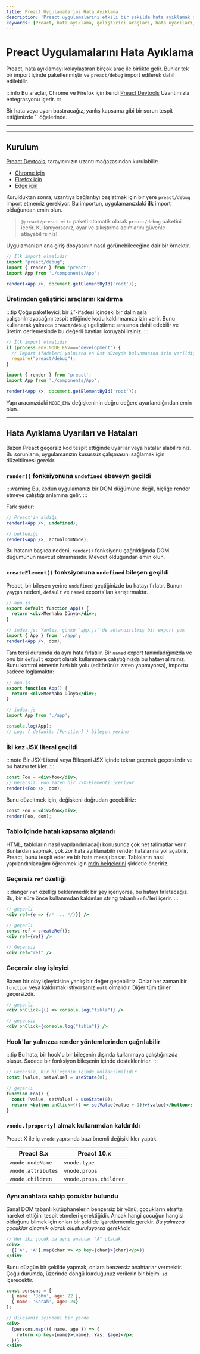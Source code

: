 ```yaml
---
title: Preact Uygulamalarını Hata Ayıklama
description: 'Preact uygulamalarını etkili bir şekilde hata ayıklamak için kullanılan yöntemler ve araçlar hakkında detaylı bilgi.'
keywords: [Preact, hata ayıklama, geliştirici araçları, hata uyarıları, bileşen raporları]
---
```


# Preact Uygulamalarını Hata Ayıklama

Preact, hata ayıklamayı kolaylaştıran birçok araç ile birlikte gelir. Bunlar tek bir import içinde paketlenmiştir ve `preact/debug` import edilerek dahil edilebilir. 

:::info
Bu araçlar, Chrome ve Firefox için kendi [Preact Devtools] Uzantımızla entegrasyonu içerir.
:::

Bir hata veya uyarı bastıracağız, yanlış kapsama gibi bir sorun tespit ettiğimizde `` öğelerinde.

---



---

## Kurulum

[Preact Devtools], tarayıcınızın uzantı mağazasından kurulabilir:

- [Chrome için](https://chrome.google.com/webstore/detail/preact-developer-tools/ilcajpmogmhpliinlbcdebhbcanbghmd)
- [Firefox için](https://addons.mozilla.org/en-US/firefox/addon/preact-devtools/)
- [Edge için](https://microsoftedge.microsoft.com/addons/detail/hdkhobcafnfejjieimdkmjaiihkjpmhk)

Kurulduktan sonra, uzantıya bağlantıyı başlatmak için bir yere `preact/debug` import etmemiz gerekiyor. Bu importun, uygulamanızdaki **ilk** import olduğundan emin olun.

> `@preact/preset-vite` paketi otomatik olarak `preact/debug` paketini içerir. Kullanıyorsanız, ayar ve sıkıştırma adımlarını güvenle atlayabilirsiniz!

Uygulamanızın ana giriş dosyasının nasıl görünebileceğine dair bir örnektir.

```jsx
// İlk import olmalıdır
import "preact/debug";
import { render } from 'preact';
import App from './components/App';

render(<App />, document.getElementById('root'));
```

### Üretimden geliştirici araçlarını kaldırma

:::tip
Çoğu paketleyici, bir `if`-ifadesi içindeki bir dalın asla çalıştırılmayacağını tespit ettiğinde kodu kaldırmanıza izin verir. Bunu kullanarak yalnızca `preact/debug`'ı geliştirme sırasında dahil edebilir ve üretim derlemesinde bu değerli baytları koruyabilirsiniz.
:::

```jsx
// İlk import olmalıdır
if (process.env.NODE_ENV==='development') {
  // Import ifadeleri yalnızca en üst düzeyde bulunmasına izin verildiğinden burada require kullanılmalıdır.
  require("preact/debug");
}

import { render } from 'preact';
import App from './components/App';

render(<App />, document.getElementById('root'));
```

Yapı aracınızdaki `NODE_ENV` değişkeninin doğru değere ayarlandığından emin olun.

---

## Hata Ayıklama Uyarıları ve Hataları

Bazen Preact geçersiz kod tespit ettiğinde uyarılar veya hatalar alabilirsiniz. Bu sorunların, uygulamanızın kusursuz çalışmasını sağlamak için düzeltilmesi gerekir.

### `render()` fonksiyonuna `undefined` ebeveyn geçildi

:::warning
Bu, kodun uygulamanızı bir DOM düğümüne değil, hiçliğe render etmeye çalıştığı anlamına gelir.
:::

Fark şudur:

```jsx
// Preact'in aldığı
render(<App />, undefined);

// beklediği
render(<App />, actualDomNode);
```

Bu hatanın başlıca nedeni, `render()` fonksiyonu çağrıldığında DOM düğümünün mevcut olmamasıdır. Mevcut olduğundan emin olun.

### `createElement()` fonksiyonuna `undefined` bileşen geçildi

Preact, bir bileşen yerine `undefined` geçtiğinizde bu hatayı fırlatır. Bunun yaygın nedeni, `default` ve `named` exports'ları karıştırmaktır.

```jsx
// app.js
export default function App() {
  return <div>Merhaba Dünya</div>;
}

// index.js: Yanlış, çünkü `app.js`'de adlandırılmış bir export yok
import { App } from './app';
render(<App />, dom);
```

Tam tersi durumda da aynı hata fırlatılır. Bir `named` export tanımladığınızda ve onu bir `default` export olarak kullanmaya çalıştığınızda bu hatayı alırsınız. Bunu kontrol etmenin hızlı bir yolu (editörünüz zaten yapmıyorsa), importu sadece loglamaktır:

```jsx
// app.js
export function App() {
  return <div>Merhaba Dünya</div>;
}

// index.js
import App from './app';

console.log(App);
// Log: { default: [Function] } bileşen yerine
```

### İki kez JSX literal geçildi

:::note
Bir JSX-Literal veya Bileşeni JSX içinde tekrar geçmek geçersizdir ve bu hatayı tetikler.
:::

```jsx
const Foo = <div>foo</div>;
// Geçersiz: Foo zaten bir JSX-Elementi içeriyor
render(<Foo />, dom);
```

Bunu düzeltmek için, değişkeni doğrudan geçebiliriz:

```jsx
const Foo = <div>foo</div>;
render(Foo, dom);
```

### Tablo içinde hatalı kapsama algılandı

HTML, tabloların nasıl yapılandırılacağı konusunda çok net talimatlar verir. Bunlardan sapmak, çok zor hata ayıklanabilir render hatalarına yol açabilir. Preact, bunu tespit eder ve bir hata mesajı basar. Tabloların nasıl yapılandırılacağını öğrenmek için [mdn belgelerini](https://developer.mozilla.org/en-US/docs/Learn/HTML/Tables/Basics) şiddetle öneririz.

### Geçersiz `ref` özelliği

:::danger
`ref` özelliği beklenmedik bir şey içeriyorsa, bu hatayı fırlatacağız. Bu, bir süre önce kullanımdan kaldırılan string tabanlı `refs`'leri içerir.
:::

```jsx
// geçerli
<div ref={e => {/* ... */)}} />

// geçerli
const ref = createRef();
<div ref={ref} />

// Geçersiz
<div ref="ref" />
```

### Geçersiz olay işleyici

Bazen bir olay işleyicisine yanlış bir değer geçebiliriz. Onlar her zaman bir `function` veya kaldırmak istiyorsanız `null` olmalıdır. Diğer tüm türler geçersizdir.

```jsx
// geçerli
<div onClick={() => console.log("tıkla")} />

// geçersiz
<div onClick={console.log("tıkla")} />
```

### Hook'lar yalnızca render yöntemlerinden çağrılabilir

:::tip
Bu hata, bir hook'u bir bileşenin dışında kullanmaya çalıştığınızda oluşur. Sadece bir fonksiyon bileşenin içinde desteklenirler.
:::

```jsx
// Geçersiz, bir bileşenin içinde kullanılmalıdır
const [value, setValue] = useState(0);

// geçerli
function Foo() {
  const [value, setValue] = useState(0);
  return <button onClick={() => setValue(value + 1)}>{value}</button>;
}
```

### `vnode.[property]` almak kullanımdan kaldırıldı

Preact X ile iç `vnode` yapısında bazı önemli değişiklikler yaptık.

| Preact 8.x         | Preact 10.x            |
| ------------------ | ---------------------- |
| `vnode.nodeName`   | `vnode.type`           |
| `vnode.attributes` | `vnode.props`          |
| `vnode.children`   | `vnode.props.children` |

### Aynı anahtara sahip çocuklar bulundu

Sanal DOM tabanlı kütüphanelerin benzersiz bir yönü, çocukların etrafta hareket ettiğini tespit etmeleri gerektiğidir. Ancak hangi çocuğun hangisi olduğunu bilmek için onları bir şekilde işaretlememiz gerekir. _Bu yalnızca çocuklar dinamik olarak oluşturuluyorsa gereklidir._

```jsx
// Her iki çocuk da aynı anahtar "A" olacak
<div>
  {['A', 'A'].map(char => <p key={char}>{char}</p>)}
</div>
```

Bunu düzgün bir şekilde yapmak, onlara benzersiz anahtarlar vermektir. Çoğu durumda, üzerinde döngü kurduğunuz verilerin bir biçimi `id` içerecektir.

```jsx
const persons = [
  { name: 'John', age: 22 },
  { name: 'Sarah', age: 24}
];

// Bileşeniz içindeki bir yerde
<div>
  {persons.map(({ name, age }) => {
    return <p key={name}>{name}, Yaş: {age}</p>;
  })}
</div>
```

[Preact Devtools]: https://preactjs.github.io/preact-devtools/
